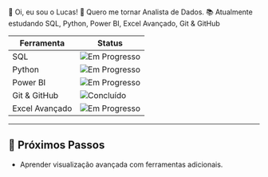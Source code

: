 👋 Oi, eu sou o Lucas!
🎯 Quero me tornar Analista de Dados.
📚 Atualmente estudando SQL, Python, Power BI, Excel Avançado, Git & GitHub

| Ferramenta     | Status       
| -------------- | ------------
| SQL            | ![Em Progresso](https://img.shields.io/badge/status-em%20progresso-yellow) 
| Python         | ![Em Progresso](https://img.shields.io/badge/status-em%20progresso-yellow)
| Power BI       | ![Em Progresso](https://img.shields.io/badge/status-em%20progresso-yellow)  
| Git & GitHub   | ![Concluído](https://img.shields.io/badge/status-concluído-brightgreen) 
| Excel Avançado | ![Em Progresso](https://img.shields.io/badge/status-em%20progresso-yellow) 

---

## 🚀 Próximos Passos

- Aprender visualização avançada com ferramentas adicionais.

